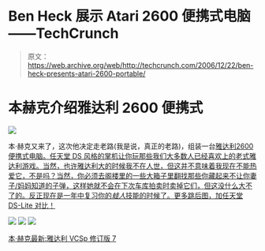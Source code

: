 # Ben Heck 展示 Atari 2600 便携式电脑——TechCrunch

> 原文：<https://web.archive.org/web/http://techcrunch.com/2006/12/22/ben-heck-presents-atari-2600-portable/>

# 本赫克介绍雅达利 2600 便携式

![](img/afa3de3b911dab0f23af279b91da1404.png)

本·赫克又来了，这次他决定走老路(我是说，真正的老路)，组装一台[雅达利2600 便携式电脑。任天堂 DS 风格的掌机让你玩那些我们大多数人已经喜欢上的老式雅达利游戏。当然，也许雅达利大的时候我不在人世，但这并不意味着我现在不能热爱它，不是吗？当然，你必须去阁楼里的一些大箱子里翻找那些你藏起来不让你妻子/妈妈知道的子弹，这样她就不会在下次车库拍卖时卖掉它们，但这没什么大不了的。反正现在是一年中复习你的*蛙人*技能的时候了。更多跳后图，加任天堂 DS-Lite 对比！](https://web.archive.org/web/20190608082218/https://crunchbase.com/organization/atari) 

![](img/1b3156d2ff9e5e91b38a9b0d7f94e013.png)
![](img/886cc6285fd6445a6e0b6360595230e7.png)
![](img/f3c4510d67de694af20f6a32ecb56b3e.png)

[本·赫克最新:雅达利 VCSp 修订版 7](https://web.archive.org/web/20190608082218/http://www.engadget.com/2006/12/22/ben-hecks-latest-atari-vcsp-revision-7/)